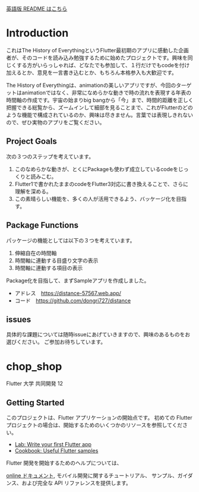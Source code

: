 [英語版 README はこちら](/README.md)

# Introduction

これはThe History of EverythingというFlutter最初期のアプリに感動した企画者が、そのコードを読み込み勉強するために始めたプロジェクトです。興味を同じくする方がいらっしゃれば、どなたでも参加して、１行だけでもcodeを付け加えるとか、意見を一言書き込むとか、もちろん本格参入も大歓迎です。

The History of Everythingは、animationの美しいアプリですが、今回のターゲットはanimationではなく、非常になめらかな動きで時の流れを表現する年表の時間軸の作成です。宇宙の始まりbig bangから「今」まで、時間的距離を正しく把握できる総覧から、ズームインして細部を見ることまで、これがFlutterのどのような機能で構成されているのか、興味は尽きません。言葉では表現しきれないので、ぜひ実物のアプリをご覧ください。

## Project Goals

次の３つのステップを考えています。
1. このなめらかな動きが、とくにPackageも使わず成立しているcodeをじっくりと読みこむ。
2. Flutter1で書かれたままのcodeをFlutter3対応に書き換えることで、さらに理解を深める。
3. この素晴らしい機能を、多くの人が活用できるよう、バッケージ化を目指す。

## Package Functions

パッケージの機能としては以下の３つを考えています。
1. 伸縮自在の時間軸
2. 時間軸に連動する目盛り文字の表示
3. 時間軸に連動する項目の表示

Package化を目指して、まずSampleアプリを作成しました。

- アドレス　https://distance-57567.web.app/
- コード　https://github.com/dongri727/distance

## issues

具体的な課題については随時issueにあげていきますので、興味のあるものをお選びください。
ご参加お待ちしています。

# chop_shop

Flutter 大学 共同開発 12

## Getting Started

このプロジェクトは、Flutter アプリケーションの開始点です。
初めての Flutter プロジェクトの場合は、開始するためのいくつかのリソースを参照してください。

- [Lab: Write your first Flutter app](https://docs.flutter.dev/get-started/codelab)
- [Cookbook: Useful Flutter samples](https://docs.flutter.dev/cookbook)

Flutter 開発を開始するためのヘルプについては、

[online ドキュメント](https://docs.flutter.dev/), モバイル開発に関するチュートリアル、
サンプル、ガイダンス、および完全な API リファレンスを提供します。